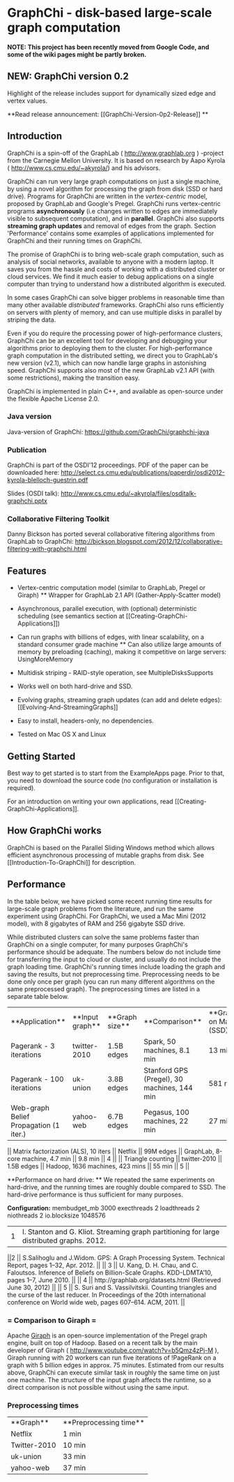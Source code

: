 # GraphChi - disk-based large-scale graph computation

**NOTE: This project has been recently moved from Google Code, and some of the wiki pages might be partly broken.**

## NEW: GraphChi version 0.2

Highlight of the release includes support for dynamically sized edge and vertex values.

**Read release announcement: [[GraphChi-Version-0p2-Release]] **

## Introduction

GraphChi is a spin-off of the GraphLab ( http://www.graphlab.org ) -project from the Carnegie Mellon University. It is based on research by Aapo Kyrola ( http://www.cs.cmu.edu/~akyrola/) and his advisors. 

GraphChi can run very large graph computations on just a single machine, by using a novel algorithm for processing the graph from disk (SSD or hard drive). Programs for GraphChi are written in the *vertex-centric* model, proposed by GraphLab and Google's Pregel. GraphChi runs vertex-centric programs **asynchronously** (i.e changes written to edges are immediately visible to subsequent computation), and in **parallel**.  GraphChi also supports **streaming graph updates** and removal of edges from the graph. Section 'Performance' contains some examples of applications implemented for GraphChi and their running times on GraphChi.

The promise of GraphChi is to bring web-scale graph computation, such as analysis of social networks, available to anyone with a modern laptop. It saves you from the hassle and costs of working with a distributed cluster or cloud services. We find it much easier to debug applications on a single computer than trying to understand how a distributed algorithm is executed. 

In some cases GraphChi can solve bigger problems in reasonable time than many other available *distributed* frameworks. GraphChi also runs efficiently on servers with plenty of memory, and can use multiple disks in parallel by striping the data.

Even if you do require the processing power of high-performance clusters, GraphChi can be an excellent tool for developing and debugging your algorithms prior to deploying them to the cluster. For high-performance graph computation in the distributed setting, we direct you to GraphLab's new version (v2.1), which can now handle large graphs in astonishing speed. GraphChi supports also most of the new GraphLab v2.1 API (with some restrictions), making the transition easy.

GraphChi is implemented in plain C++, and available as open-source under the flexible Apache License 2.0.

### Java version

Java-version of GraphChi: https://github.com/GraphChi/graphchi-java

### Publication

GraphChi is part of the OSDI'12 proceedings. PDF of the paper can be downloaded here: http://select.cs.cmu.edu/publications/paperdir/osdi2012-kyrola-blelloch-guestrin.pdf

Slides (OSDI talk): http://www.cs.cmu.edu/~akyrola/files/osditalk-graphchi.pptx

### Collaborative Filtering Toolkit

Danny Bickson has ported several collaborative filtering algorithms from GraphLab to GraphChi: 
http://bickson.blogspot.com/2012/12/collaborative-filtering-with-graphchi.html

## Features

- Vertex-centric computation model (similar to GraphLab, Pregel or Giraph)
  ** Wrapper for GraphLab 2.1 API (Gather-Apply-Scatter model)
- Asynchronous, parallel execution, with (optional) deterministic scheduling (see semantics section at [[Creating-GraphChi-Applications]])

- Can run graphs with billions of edges, with linear scalability, on a standard consumer grade machine
    ** Can also utilize large amounts of memory by preloading (caching), making it competitive on large servers: UsingMoreMemory
- Multidisk striping - RAID-style operation, see MultipleDisksSupports
- Works well on both hard-drive and SSD.
  
- Evolving graphs, streaming graph updates (can add and delete edges): [[Evolving-And-StreamingGraphs]]

- Easy to install, headers-only, no dependencies.
- Tested on Mac OS X and Linux

## Getting Started

Best way to get started is to start from the ExampleApps page.
Prior to that, you need to download the source code (no configuration
or installation is required).

For an introduction on writing your own applications, read [[Creating-GraphChi-Applications]].

## How GraphChi works

GraphChi is based on the Parallel Sliding Windows method which allows efficient asynchronous processing of mutable graphs from disk. See [[Introduction-To-GraphChi]] for description.

## Performance

In the table below, we have picked some recent running time results for large-scale graph problems from the literature, and run the same experiment using GraphChi. For GraphChi, we used a Mac Mini (2012 model), with 8 gigabytes of RAM and 256 gigabyte SSD drive. 

While distributed clusters can solve the same problems faster than GraphChi on a single computer, for many purposes GraphChi's performance should be adequate. The numbers below do not include time for transferring the input to cloud or cluster, and usually do not include the graph loading time. GraphChi's running times include loading the graph and saving the results, but not preprocessing time. Preprocessing needs to be done only once per graph (you can run many different algorithms on the same preprocessed graph). The preprocessing times are listed in a separate table below.


<table>
  <tr><td>**Application**</td><td>**Input graph**</td><td>**Graph size**</td><td>**Comparison**</td><td>**GraphChi on Mac Mini (SSD)**</td><td>Ref</td></tr>
  <tr><td>Pagerank - 3 iterations</td><td>twitter-2010</td><td>1.5B edges</td><td>Spark, 50 machines, 8.1 min</td><td>13 min</td><td>1</td></tr>
  <tr><td>Pagerank - 100 iterations</td><td>uk-union</td><td>3.8B edges</td><td>Stanford GPS (Pregel), 30 machines, 144 min</td><td>581 min</td><td>2</td></tr>
  <tr><td>Web-graph Belief Propagation (1 iter.)</td><td>yahoo-web</td><td>6.7B edges</td><td>Pegasus, 100 machines, 22 min</td><td>27 min</td><td>3</td></tr>
</table>
|| Matrix factorization (ALS), 10 iters || Netflix || 99M edges || GraphLab, 8-core machine, 4.7 min || 9.8 min || 4 || 
|| Triangle counting || twitter-2010 || 1.5B edges || Hadoop, 1636 machines, 423 mins || 55 min || 5 ||


**Performance on hard drive: ** We repeated the same experiments on hard-drive, and the running times are roughly double compared to SSD. The hard-drive performance is thus sufficient for many purposes.

**Configuration:** 
     membudget_mb 3000  execthreads 2 loadthreads 2 niothreads 2 io.blocksize 1048576

<table>
  <tr><td>1</td><td>I. Stanton and G. Kliot. Streaming graph partitioning for large distributed graphs. 2012.</td></tr>
</table>
||2 || S.Salihoglu and J.Widom. GPS: A Graph Processing System. Technical Report, pages 1–32, Apr. 2012. || 
|| 3 || U. Kang, D. H. Chau, and C. Faloutsos. Inference of Beliefs on Billion-Scale Graphs. KDD-LDMTA’10, pages 1–7, June 2010. ||
|| 4 || http://graphlab.org/datasets.html (Retrieved June 30, 2012) ||
|| 5 || S. Suri and S. Vassilvitskii. Counting triangles and the curse of the last reducer. In Proceedings of the 20th international conference on World wide web, pages 607–614. ACM, 2011. ||

### = Comparison to Giraph =

Apache [Giraph](http://giraph.apache.org/) is an open-source implementation of the Pregel graph engine, built on top of Hadoop. Based on a recent talk by the main developer of Giraph ( http://www.youtube.com/watch?v=b5Qmz4zPj-M ), Giraph running with 20 workers can run five iterations of !PageRank  on a graph with 5 billion edges in approx. 75 minutes. Estimated from our results above, GraphChi can execute similar task in roughly the same time on just one machine. The structure of the input graph affects the runtime, so a direct comparison is not possible without using the same input.  

### Preprocessing times

<table>
  <tr><td>**Graph**</td><td>**Preprocessing time**</td></tr>
  <tr><td>Netflix</td><td>1 min</td></tr>
  <tr><td>Twitter-2010</td><td>10 min</td></tr>
  <tr><td>uk-union</td><td>33 min</td></tr>
  <tr><td>yahoo-web</td><td>37 min</td></tr>
</table>